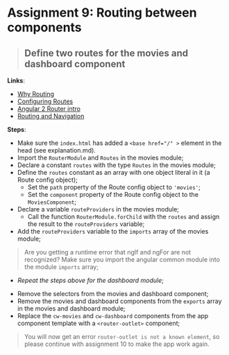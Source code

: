 Assignment 9: Routing between components
==============================================

> ## Define two routes for the movies and dashboard component  

**Links**:
- [Why Routing](https://angular-2-training-book.rangle.io/handout/routing/why_routing.html)
- [Configuring Routes](https://angular-2-training-book.rangle.io/handout/routing/config.html)
- [Angular 2 Router intro](http://blog.angular-university.io/angular2-router/)
- [Routing and Navigation](https://angular.io/docs/ts/latest/guide/router.html)

**Steps**:
- Make sure the `index.html` has added a `<base href="/" >` element in the head (see explanation.md).
- Import the `RouterModule` and `Routes` in the movies module;
- Declare a constant `routes` with the type `Routes` in the movies module;
- Define the `routes` constant as an array with one object literal in it (a Route config object);
  - Set the `path` property of the Route config object to `'movies'`;
  - Set the `component` property of the Route config object to the `MoviesComponent`;
- Declare a variable `routeProviders` in the movies module;
  - Call the function `RouterModule.forChild` with the `routes` and assign the result to the `routeProviders` variable;
- Add the `routeProviders` variable to the `imports` array of the movies module;
> Are you getting a runtime error that ngIf and ngFor are not recognized? Make sure you import the angular common module into the module `imports` array;
* *Repeat the steps above for the dashboard module*;

- Remove the selectors from the movies and dashboard component;
- Remove the movies and dashboard components from the `exports` array in the movies and dashboard module;
- Replace the `cw-movies` and `cw-dashboard` components from the app component template with a `<router-outlet>` component;

> You will now get an error `router-outlet is not a known element`, so please continue with assignment 10 to make the app work again.
